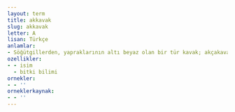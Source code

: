 ```yaml
---
layout: term
title: akkavak
slug: akkavak
letter: A
lisan: Türkçe
anlamlar:
- Söğütgillerden, yapraklarının altı beyaz olan bir tür kavak; akçakavak, Hollanda kavağı (Populus alba)
ozellikler:
- - isim
  - bitki bilimi
ornekler:
- - ''
orneklerkaynak:
- - ''
---
```

